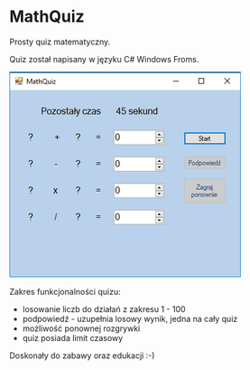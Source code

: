 # MathQuiz
Prosty quiz matematyczny.

Quiz został napisany w języku C# Windows Froms.

![]( 	capture_20190422100836.png)

Zakres funkcjonalności quizu:
- losowanie liczb do działań z zakresu 1 - 100
- podpowiedź - uzupełnia losowy wynik, jedna na cały quiz
- możliwość ponownej rozgrywki
- quiz posiada limit czasowy

Doskonały do zabawy oraz edukacji :-)
